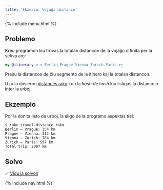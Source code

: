 ```yaml
---
title: 'Ekzerco: Vojaĝa distanco'
---
```


{% include menu.html %}

## Problemo

Kreu programon kiu trovas la totalan distancon de la vojaĝo difinita per la sekva aro:

```raku
my @itinerary = < Berlin Prague Vienna Zurich Paris >;
```

Presu la distancon de ĉiu segmento de la itinero kaj la totalan distancon.

Uzu la dosieron [distances.raku](https://github.com/ash/raku-course/blob/master/essentials/associatives/exercises/travel-distance/distances.raku) kun la _hash de hash_ kiu listigas la distancojn inter la urboj.

## Ekzemplo

Por la donita listo de urboj, la eligo de la programo aspektas tiel:

```console
$ raku travel-distance.raku
Berlin — Prague: 354 km
Prague — Vienna: 312 km
Vienna — Zurich: 784 km
Zurich — Paris: 557 km
Total trip: 2007 km
```

## Solvo

✅ [Vidu la solvon](solution)

{% include nav.html %}